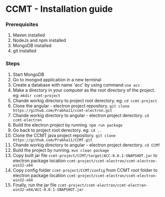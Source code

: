 # CCMT - Installation guide

### Prerequisites
1) Maven installed
2) NodeJs and npm installed
3) MongoDB installed
4) git installed

### Steps
1) Start MongoDB
2) Go to mongod application in a new terminal
3) Create a database with name 'acc' by using command ```use acc```
1) Make a directory in your computer as the root directory of the project. eg: ```mkdir ccmt-project```
1) Chande workig directory to project root derectory. eg: ```cd ccmt-project```
3) Clone the angular - electron project repository. ```git clone https://github.com/Prabha11/ccmt-electron.git```
1) Chande workig directory to angular - electron project derectory. ```cd ccmt-electron```
2) Build the electron project by running. ```npm run package```
2) Go back to project root derectory. eg: ```cd ..```
1) Clone the CCMT java project repository. ```git clone https://github.com/Prabha11/CCMT.git```
1) Chande workig directory to angular - electron project derectory. ```cd CCMT```
2) Build the project by running. ```mvn clean package```
5) Copy built jar file ```ccmt-project/CCMT/target/ACC-0.0.1-SNAPSHOT.jar``` to electron package location ```ccmt-project/ccmt-electron/ccmt-electron-win32-x64```
6) Copy config folder ```ccmt-project/CCMT/config``` from CCMT root folder to electron package location ```ccmt-project/ccmt-electron/ccmt-electron-win32-x64```
7) Finally, run the jar file ```ccmt-project/ccmt-electron/ccmt-electron-win32-x64/ACC-0.0.1-SNAPSHOT.jar```
